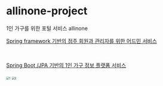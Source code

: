 # allinone-project
1인 가구를 위한 포털 서비스 allinone 


[Spring framework 기반의 점주 회원과 관리자를 위한 어드민 서비스](https://github.com/allinone2021/allinone-project/tree/main/src-admin)

<br>

[Spring Boot /JPA 기반의 1인 가구 정보 플랫폼 서비스 ](https://github.com/allinone2021/allinone-project/tree/main/src-user)


<img src="https://user-images.githubusercontent.com/90686738/139640084-c7112469-1333-42cc-8060-a1c502354292.jpg" alt="1" style="zoom:50%;" />

<img src="https://user-images.githubusercontent.com/90686738/139640097-17e39e11-6474-4fc9-827a-2169e07c2a75.jpg" alt="2" style="zoom:50%;" />

